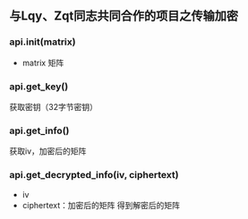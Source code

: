 ## 与Lqy、Zqt同志共同合作的项目之传输加密
### api.init(matrix)
* matrix 矩阵
### api.get_key()
获取密钥（32字节密钥）
### api.get_info()
获取iv，加密后的矩阵
### api.get_decrypted_info(iv, ciphertext)
* iv
* ciphertext：加密后的矩阵
得到解密后的矩阵
